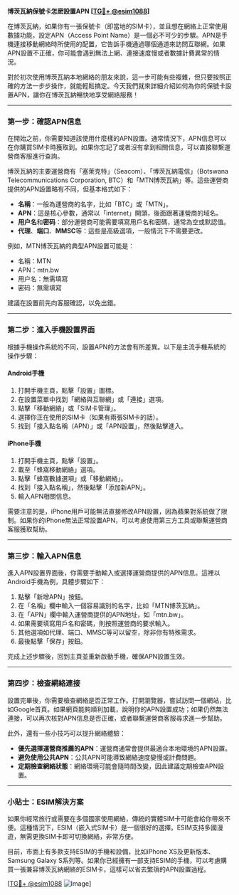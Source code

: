 **博茨瓦納保號卡怎麽設置APN [[TG💪+ @esim1088](https://t.me/s/esim1088)]**

在博茨瓦納，如果你有一張保號卡（即當地的SIM卡），並且想在網絡上正常使用數據功能，設定APN（Access Point Name）是一個必不可少的步驟。APN是手機連接移動網絡時所使用的配置，它告訴手機通過哪個通道來訪問互聯網。如果APN設置不正確，你可能會遇到無法上網、連接速度慢或者數據計費異常的情況。

對於初次使用博茨瓦納本地網絡的朋友來說，這一步可能有些複雜，但只要按照正確的方法一步步操作，就能輕鬆搞定。今天我們就來詳細介紹如何為你的保號卡設置APN，讓你在博茨瓦納暢快地享受網絡服務！

---

### 第一步：確認APN信息

在開始之前，你需要知道該使用什麼樣的APN設置。通常情況下，APN信息可以在你購買SIM卡時獲取到。如果你忘記了或者沒有拿到相關信息，可以直接聯繫運營商客服進行查詢。

博茨瓦納的主要運營商有「塞萊克特」（Seacom）、「博茨瓦納電信」（Botswana Telecommunications Corporation, BTC）和「MTN博茨瓦納」等。這些運營商提供的APN設置略有不同，但基本格式如下：

- **名稱**：一般為運營商的名字，比如「BTC」或「MTN」。
- **APN**：這是核心參數，通常以「internet」開頭，後面跟著運營商的域名。
- **用户名**和**密码**：部分運營商可能需要填寫用戶名和密碼，通常為空或默認值。
- **代理**、**端口**、**MMSC**等：這些是高級選項，一般情況下不需要更改。

例如，MTN博茨瓦納的典型APN設置可能是：
- 名稱：MTN
- APN：mtn.bw
- 用户名：無需填寫
- 密码：無需填寫

建議在設置前先向客服確認，以免出錯。

---

### 第二步：進入手機設置界面

根據手機操作系統的不同，設置APN的方法會有所差異。以下是主流手機系統的操作步驟：

#### Android手機

1. 打開手機主頁，點擊「設置」圖標。
2. 在設置菜單中找到「網絡與互聯網」或「連接」選項。
3. 點擊「移動網絡」或「SIM卡管理」。
4. 選擇你正在使用的SIM卡（如果有兩張SIM卡的話）。
5. 找到「接入點名稱（APN）」或「APN設置」，然後點擊進入。

#### iPhone手機

1. 打開手機主頁，點擊「設置」。
2. 載至「蜂窩移動網絡」選項。
3. 點擊「蜂窩數據選項」或「移動網絡」。
4. 找到「接入點名稱」，然後點擊「添加新APN」。
5. 輸入APN相關信息。

需要注意的是，iPhone用戶可能無法直接修改APN設置，因為蘋果對系統做了限制。如果你的iPhone無法正常設置APN，可以考慮使用第三方工具或聯繫運營商客服獲取幫助。

---

### 第三步：輸入APN信息

進入APN設置界面後，你需要手動輸入或選擇運營商提供的APN信息。這裡以Android手機為例，具體步驟如下：

1. 點擊「新增APN」按鈕。
2. 在「名稱」欄中輸入一個容易識別的名字，比如「MTN博茨瓦納」。
3. 在「APN」欄中輸入運營商提供的APN地址，如「mtn.bw」。
4. 如果需要填寫用戶名和密碼，則按照運營商的要求輸入。
5. 其他選項如代理、端口、MMSC等可以留空，除非你有特殊需求。
6. 最後點擊「保存」按鈕。

完成上述步驟後，回到主頁並重新啟動手機，確保APN設置生效。

---

### 第四步：檢查網絡連接

設置完畢後，你需要檢查網絡是否正常工作。打開瀏覽器，嘗試訪問一個網站，比如Google首頁。如果網頁能夠順利加載，說明你的APN設置成功；如果仍然無法連接，可以再次核對APN信息是否正確，或者聯繫運營商客服尋求進一步幫助。

此外，還有一些小技巧可以提升網絡體驗：

- **優先選擇運營商推薦的APN**：運營商通常會提供最適合本地環境的APN設置。
- **避免使用公共APN**：公共APN可能導致網絡速度變慢或計費問題。
- **定期檢查網絡狀態**：網絡環境可能會隨時間改變，因此建議定期檢查APN設置。

---

### 小貼士：ESIM解決方案

如果你經常旅行或需要在多個國家使用網絡，傳統的實體SIM卡可能會給你帶來不便。這種情況下，ESIM（嵌入式SIM卡）是一個很好的選擇。ESIM支持多國漫遊，無需更換SIM卡即可切換網絡，非常方便。

目前，市面上有多款支持ESIM的手機和設備，比如iPhone XS及更新版本、Samsung Galaxy S系列等。如果你已經擁有一部支持ESIM的手機，可以考慮購買一張兼容博茨瓦納網絡的ESIM卡，這樣可以省去繁瑣的APN設置過程。

[[TG💪+ @esim1088](https://t.me/s/esim1088) ![Image](https://i.postimg.cc/4NQfJmqS/Snipaste-2025-05-13-00-14-12.png)]